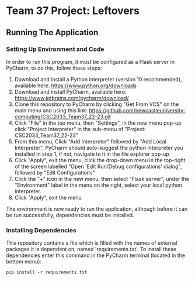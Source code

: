 # Team 37 Project: Leftovers
## Running The Application
### Setting Up Environment and Code
In order to run this program, it must be configured as a Flask server in PyCharm, to do this, follow these steps:
1. Download and install a Python interpreter (version 10 recommended), available here: https://www.python.org/downloads
2. Download and install PyCharm, available here: https://www.jetbrains.com/pycharm/download/
3. Clone this repository to PyCharm by clicking "Get From VCS" on the main menu and using this link: https://github.com/newcastleuniversity-computing/CSC2033_Team37_22-23.git
4. Click "File" in the top menu, then "Settings", in the new menu pop-up click "Project Interpreter" in the sub-menu of "Project: CSC2033_Team37_22-23"
5. From this menu, Click "Add Interpreter" followed by "Add Local Interpreter", PyCharm should auto-suggest the python interpreter you installed in step 1, if not, navigate to it in the file explorer pop-up
6. Click "Apply", exit the menu, click the drop-down menu in the top-right of the screen labelled "Open 'Edit Run/Debug configurations' dialog", followed by "Edit Configurations"
7. Click the "+" icon in the new menu, then select "Flask server", under the "Environment" label in the menu on the right, select your local python interpreter.
8. Click "Apply", exit the menu

The environment is now ready to run the application, although before it can be run successfully, dependencies must be installed.
### Installing Dependencies
This repository contains a file which is filled with the names of external packages it is dependent on, named 'requirements.txt'.
To install these dependencies enter this command in the PyCharm terminal (located in the bottom menu):

`pip install -r requirements.txt`

